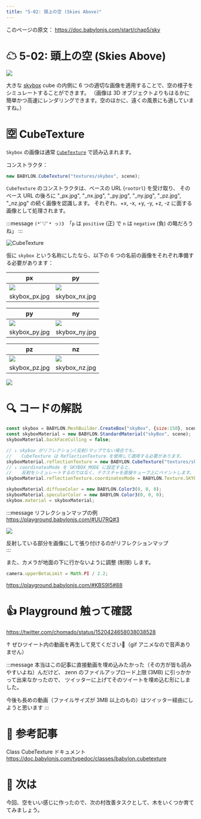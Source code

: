 ```yaml
---
title: "5-02: 頭上の空 (Skies Above)"
---
```


このページの原文： https://doc.babylonjs.com/start/chap5/sky

# ☁ 5-02: 頭上の空 (Skies Above)

![](https://storage.googleapis.com/zenn-user-upload/e3c6776ad9a6-20220501.gif)


大きな [skybox](https://doc.babylonjs.com/divingDeeper/environment/skybox) cube の内側に 6 つの適切な画像を適用することで、空の様子をシミュレートすることができます。
（画像は 3D オブジェクトよりもはるかに簡単かつ高速にレンダリングできます。空のほかに、遠くの風景にも適していますね。）

# 🈳 CubeTexture

`Skybox` の画像は通常 [`CubeTexture`](https://doc.babylonjs.com/typedoc/classes/babylon.cubetexture) で読み込まれます。

コンストラクタ：

```js
new BABYLON.CubeTexture("textures/skybox", scene);
```

`CubeTexture` のコンストラクタは、ベースの URL (`rootUrl`) を受け取り、
そのベース URL の後ろに 
"_px.jpg", "_nx.jpg", "_py.jpg", "_ny.jpg", "_pz.jpg", "_nz.jpg" の続く画像を認識します。
それぞれ、+x, -x, +y, -y, +z, -z に面する画像として処理されます。

:::message
`(*ﾟ▽ﾟ* っ)З `「`p` は `positive` (正) で `n` は `negative` (負) の略だろうね」
:::

![CubeTexture](https://doc.babylonjs.com/_next/image?url=%2Fimg%2Fhow_to%2FMaterials%2Fcubetexture1.png&w=1080&q=75)

仮に `skybox` という名称にしたなら、以下の 6 つの名前の画像をそれぞれ準備する必要があります：

px|py
--|--
![](https://doc.babylonjs.com/img/getstarted/skybox_px.jpg)|![](https://doc.babylonjs.com/img/getstarted/skybox_nx.jpg)
skybox_px.jpg|skybox_nx.jpg

py|ny
--|--
![](https://doc.babylonjs.com/img/getstarted/skybox_py.jpg)|![](https://doc.babylonjs.com/img/getstarted/skybox_ny.jpg)
skybox_py.jpg|skybox_ny.jpg

pz|nz
--|--
![](https://doc.babylonjs.com/img/getstarted/skybox_pz.jpg)|![](https://doc.babylonjs.com/img/getstarted/skybox_nz.jpg)
skybox_pz.jpg	|skybox_nz.jpg


![](https://storage.googleapis.com/zenn-user-upload/f37f93be8f42-20220501.gif)

# 🔍 コードの解説

```js
const skybox = BABYLON.MeshBuilder.CreateBox("skyBox", {size:150}, scene);
const skyboxMaterial = new BABYLON.StandardMaterial("skyBox", scene);
skyboxMaterial.backFaceCulling = false;

// ↓ skybox がリフレクション(反射)マップでない場合でも、
// 　 CubeTexture は ReflectionTexture を使用して適用する必要があります。
skyboxMaterial.reflectionTexture = new BABYLON.CubeTexture("textures/skybox", scene);
// ↓ coordinatesMode を SKYBOX_MODE に設定すると、
// 　 反射をシミュレートするのではなく、テクスチャを直接キューブ上にペイントします。
skyboxMaterial.reflectionTexture.coordinatesMode = BABYLON.Texture.SKYBOX_MODE;

skyboxMaterial.diffuseColor = new BABYLON.Color3(0, 0, 0);
skyboxMaterial.specularColor = new BABYLON.Color3(0, 0, 0);
skybox.material = skyboxMaterial;
```

:::message
リフレクションマップの例
https://playground.babylonjs.com/#UU7RQ#3

![](https://storage.googleapis.com/zenn-user-upload/f8931659d2f7-20220501.gif)

反射している部分を画像にして張り付けるのがリフレクションマップ  
:::


また、カメラが地面の下に行かないように調整 (制限) します。

```js
camera.upperBetaLimit = Math.PI / 2.2;
```

https://playground.babylonjs.com/#KBS9I5#88

# 👍 Playground 触って確認

https://twitter.com/chomado/status/1520424658038038528

↑ ぜひツイート内の動画を再生して見てください👀（gif アニメなので音声ありません）

:::message
本当はこの記事に直接動画を埋め込みたかった（その方が皆も読みやすいよね）んだけど、
zenn のファイルアップロード上限 (3MB) に引っかかって出来なかったので、
ツイッターに上げてそのツイートを埋め込む形にしました。

今後も長めの動画（ファイルサイズが 3MB 以上のもの）はツイッター経由にしようと思います
:::


# 👀 参考記事

Class CubeTexture ドキュメント
https://doc.babylonjs.com/typedoc/classes/babylon.cubetexture


# 🌲 次は

今回、空をいい感じに作ったので、次の村改善タスクとして、木をいくつか育ててみましょう。

